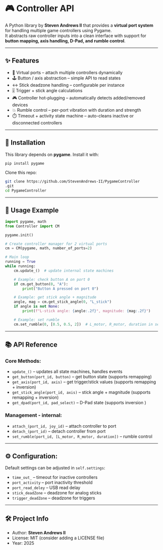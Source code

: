 # 🎮 Controller API

A Python library by **Steven Andrews II** that provides a **virtual port system** for handling multiple game controllers using Pygame.  
It abstracts raw controller inputs into a clean interface with support for **button mapping, axis handling, D-Pad, and rumble control**.

---

## ✨ Features

- 🔌 Virtual ports – attach multiple controllers dynamically  
- 🕹️ Button / axis abstraction – simple API to read states  
- ↔️ Stick deadzone handling – configurable per instance  
- 🎚️ Trigger + stick angle calculations  
- 🎮 Controller hot-plugging – automatically detects added/removed devices  
- 💥 Rumble control – per-port vibration with duration and strength  
- ⏱️ Timeout + activity state machine – auto-cleans inactive or disconnected controllers  

---

## 🚀 Installation

This library depends on **pygame**. Install it with:

```bash
pip install pygame
```

Clone this repo:

```bash
git clone https://github.com/StevenAndrews-II/PygameController
.git
cd PygameController
```

---

## 📖 Usage Example

```python
import pygame, math
from Controller import CM

pygame.init()

# Create controller manager for 2 virtual ports
cm = CM(pygame, math, number_of_ports=2)

# Main loop
running = True
while running:
    cm.update_()  # update internal state machines

    # Example: check button A on port 0
    if cm.get_button(0, "A"):
        print("Button A pressed on port 0")

    # Example: get stick angle + magnitude
    angle, mag = cm.get_stick_angle(0, "L_stick")
    if angle is not None:
        print(f"L-stick angle: {angle:.2f}°, magnitude: {mag:.2f}")

    # Example: set rumble
    cm.set_rumble(0, [0.5, 0.5, 2])  # L_motor, R_motor, duration in seconds
```

---

## 📚 API Reference

### Core Methods:
- `update_()`                       – updates all state machines, handles events  
- `get_button(port_id, button)`     – get button state (supports remapping)  
- `get_axis(port_id, axis)`         – get trigger/stick values (supports remapping + inversion)
- `get_stick_angle(port_id, axis)`  – stick angle + magnitude (supports remapping + inversion)
- `get_dpad(port_id, pad_select)`   – D-Pad state (supports inversion )

### Management - internal:
- `attach_(port_id, joy_id)`                          – attach controller to port  
- `detach_(port_id)`                                  – detach controller from port  
- `set_rumble(port_id, [L_motor, R_motor, duration])` – rumble control  

---

## ⚙️ Configuration:

Default settings can be adjusted in `self.settings`:
- `time_out_`          – timeout for inactive controllers  
- `port_activity`      – port inactivity threshold  
- `port_read_deley`    – USB read delay  
- `stick_deadZone`     – deadzone for analog sticks  
- `trigger_deadZone`   – deadzone for triggers  

---

## 🛠️ Project Info

- Author: **Steven Andrews II**  
- License: MIT (consider adding a LICENSE file)  
- Year: 2025  
